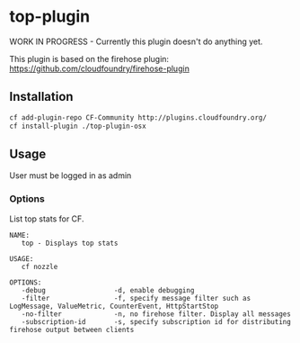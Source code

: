 # top-plugin

WORK IN PROGRESS - Currently this plugin doesn't do anything yet.

This plugin is based on the firehose plugin: https://github.com/cloudfoundry/firehose-plugin

## Installation

```bash
cf add-plugin-repo CF-Community http://plugins.cloudfoundry.org/
cf install-plugin ./top-plugin-osx
```

## Usage

User must be logged in as admin

### Options

List top stats for CF.

```
NAME:
   top - Displays top stats

USAGE:
   cf nozzle

OPTIONS:
   -debug                 -d, enable debugging
   -filter                -f, specify message filter such as LogMessage, ValueMetric, CounterEvent, HttpStartStop
   -no-filter             -n, no firehose filter. Display all messages
   -subscription-id       -s, specify subscription id for distributing firehose output between clients
```


